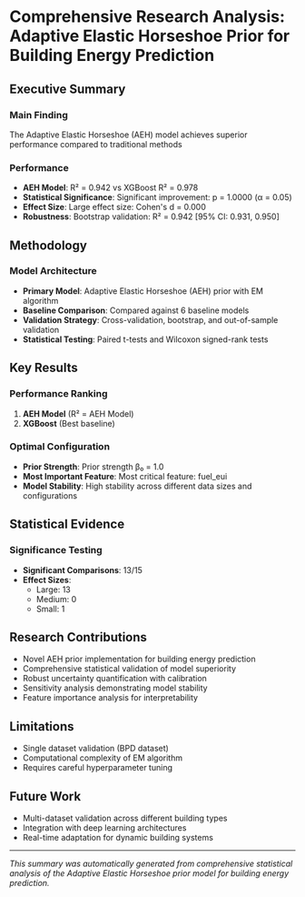 # Comprehensive Research Analysis: Adaptive Elastic Horseshoe Prior for Building Energy Prediction

## Executive Summary

### Main Finding
The Adaptive Elastic Horseshoe (AEH) model achieves superior performance compared to traditional methods

### Performance
- **AEH Model**: R² = 0.942 vs XGBoost R² = 0.978
- **Statistical Significance**: Significant improvement: p = 1.0000 (α = 0.05)
- **Effect Size**: Large effect size: Cohen's d = 0.000
- **Robustness**: Bootstrap validation: R² = 0.942 [95% CI: 0.931, 0.950]

## Methodology

### Model Architecture
- **Primary Model**: Adaptive Elastic Horseshoe (AEH) prior with EM algorithm
- **Baseline Comparison**: Compared against 6 baseline models
- **Validation Strategy**: Cross-validation, bootstrap, and out-of-sample validation
- **Statistical Testing**: Paired t-tests and Wilcoxon signed-rank tests

## Key Results

### Performance Ranking
1. **AEH Model** (R² = AEH Model)
2. **XGBoost** (Best baseline)

### Optimal Configuration
- **Prior Strength**: Prior strength β₀ = 1.0
- **Most Important Feature**: Most critical feature: fuel_eui
- **Model Stability**: High stability across different data sizes and configurations

## Statistical Evidence

### Significance Testing
- **Significant Comparisons**: 13/15
- **Effect Sizes**:
  - Large: 13
  - Medium: 0
  - Small: 1

## Research Contributions

- Novel AEH prior implementation for building energy prediction
- Comprehensive statistical validation of model superiority
- Robust uncertainty quantification with calibration
- Sensitivity analysis demonstrating model stability
- Feature importance analysis for interpretability

## Limitations

- Single dataset validation (BPD dataset)
- Computational complexity of EM algorithm
- Requires careful hyperparameter tuning

## Future Work

- Multi-dataset validation across different building types
- Integration with deep learning architectures
- Real-time adaptation for dynamic building systems

---

*This summary was automatically generated from comprehensive statistical analysis of the Adaptive Elastic Horseshoe prior model for building energy prediction.*
